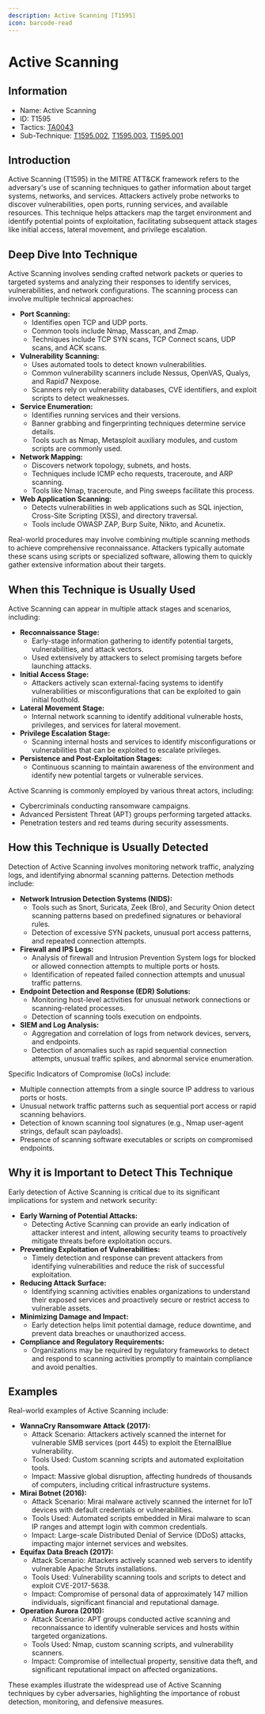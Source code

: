 ```yaml
---
description: Active Scanning [T1595]
icon: barcode-read
---
```


# Active Scanning

## Information

- Name: Active Scanning
- ID: T1595
- Tactics: [TA0043](../TA0043/TA0043.md)
- Sub-Technique: [T1595.002](T1595.002.md), [T1595.003](T1595.003.md), [T1595.001](T1595.001.md)

## Introduction

Active Scanning (T1595) in the MITRE ATT\&CK framework refers to the adversary's use of scanning techniques to gather information about target systems, networks, and services. Attackers actively probe networks to discover vulnerabilities, open ports, running services, and available resources. This technique helps attackers map the target environment and identify potential points of exploitation, facilitating subsequent attack stages like initial access, lateral movement, and privilege escalation.

## Deep Dive Into Technique

Active Scanning involves sending crafted network packets or queries to targeted systems and analyzing their responses to identify services, vulnerabilities, and network configurations. The scanning process can involve multiple technical approaches:

- **Port Scanning:**
  - Identifies open TCP and UDP ports.
  - Common tools include Nmap, Masscan, and Zmap.
  - Techniques include TCP SYN scans, TCP Connect scans, UDP scans, and ACK scans.
- **Vulnerability Scanning:**
  - Uses automated tools to detect known vulnerabilities.
  - Common vulnerability scanners include Nessus, OpenVAS, Qualys, and Rapid7 Nexpose.
  - Scanners rely on vulnerability databases, CVE identifiers, and exploit scripts to detect weaknesses.
- **Service Enumeration:**
  - Identifies running services and their versions.
  - Banner grabbing and fingerprinting techniques determine service details.
  - Tools such as Nmap, Metasploit auxiliary modules, and custom scripts are commonly used.
- **Network Mapping:**
  - Discovers network topology, subnets, and hosts.
  - Techniques include ICMP echo requests, traceroute, and ARP scanning.
  - Tools like Nmap, traceroute, and Ping sweeps facilitate this process.
- **Web Application Scanning:**
  - Detects vulnerabilities in web applications such as SQL injection, Cross-Site Scripting (XSS), and directory traversal.
  - Tools include OWASP ZAP, Burp Suite, Nikto, and Acunetix.

Real-world procedures may involve combining multiple scanning methods to achieve comprehensive reconnaissance. Attackers typically automate these scans using scripts or specialized software, allowing them to quickly gather extensive information about their targets.

## When this Technique is Usually Used

Active Scanning can appear in multiple attack stages and scenarios, including:

- **Reconnaissance Stage:**
  - Early-stage information gathering to identify potential targets, vulnerabilities, and attack vectors.
  - Used extensively by attackers to select promising targets before launching attacks.
- **Initial Access Stage:**
  - Attackers actively scan external-facing systems to identify vulnerabilities or misconfigurations that can be exploited to gain initial foothold.
- **Lateral Movement Stage:**
  - Internal network scanning to identify additional vulnerable hosts, privileges, and services for lateral movement.
- **Privilege Escalation Stage:**
  - Scanning internal hosts and services to identify misconfigurations or vulnerabilities that can be exploited to escalate privileges.
- **Persistence and Post-Exploitation Stages:**
  - Continuous scanning to maintain awareness of the environment and identify new potential targets or vulnerable services.

Active Scanning is commonly employed by various threat actors, including:

- Cybercriminals conducting ransomware campaigns.
- Advanced Persistent Threat (APT) groups performing targeted attacks.
- Penetration testers and red teams during security assessments.

## How this Technique is Usually Detected

Detection of Active Scanning involves monitoring network traffic, analyzing logs, and identifying abnormal scanning patterns. Detection methods include:

- **Network Intrusion Detection Systems (NIDS):**
  - Tools such as Snort, Suricata, Zeek (Bro), and Security Onion detect scanning patterns based on predefined signatures or behavioral rules.
  - Detection of excessive SYN packets, unusual port access patterns, and repeated connection attempts.
- **Firewall and IPS Logs:**
  - Analysis of firewall and Intrusion Prevention System logs for blocked or allowed connection attempts to multiple ports or hosts.
  - Identification of repeated failed connection attempts and unusual traffic patterns.
- **Endpoint Detection and Response (EDR) Solutions:**
  - Monitoring host-level activities for unusual network connections or scanning-related processes.
  - Detection of scanning tools execution on endpoints.
- **SIEM and Log Analysis:**
  - Aggregation and correlation of logs from network devices, servers, and endpoints.
  - Detection of anomalies such as rapid sequential connection attempts, unusual traffic spikes, and abnormal service enumeration.

Specific Indicators of Compromise (IoCs) include:

- Multiple connection attempts from a single source IP address to various ports or hosts.
- Unusual network traffic patterns such as sequential port access or rapid scanning behaviors.
- Detection of known scanning tool signatures (e.g., Nmap user-agent strings, default scan payloads).
- Presence of scanning software executables or scripts on compromised endpoints.

## Why it is Important to Detect This Technique

Early detection of Active Scanning is critical due to its significant implications for system and network security:

- **Early Warning of Potential Attacks:**
  - Detecting Active Scanning can provide an early indication of attacker interest and intent, allowing security teams to proactively mitigate threats before exploitation occurs.
- **Preventing Exploitation of Vulnerabilities:**
  - Timely detection and response can prevent attackers from identifying vulnerabilities and reduce the risk of successful exploitation.
- **Reducing Attack Surface:**
  - Identifying scanning activities enables organizations to understand their exposed services and proactively secure or restrict access to vulnerable assets.
- **Minimizing Damage and Impact:**
  - Early detection helps limit potential damage, reduce downtime, and prevent data breaches or unauthorized access.
- **Compliance and Regulatory Requirements:**
  - Organizations may be required by regulatory frameworks to detect and respond to scanning activities promptly to maintain compliance and avoid penalties.

## Examples

Real-world examples of Active Scanning include:

- **WannaCry Ransomware Attack (2017):**
  - Attack Scenario: Attackers actively scanned the internet for vulnerable SMB services (port 445) to exploit the EternalBlue vulnerability.
  - Tools Used: Custom scanning scripts and automated exploitation tools.
  - Impact: Massive global disruption, affecting hundreds of thousands of computers, including critical infrastructure systems.
- **Mirai Botnet (2016):**
  - Attack Scenario: Mirai malware actively scanned the internet for IoT devices with default credentials or vulnerabilities.
  - Tools Used: Automated scripts embedded in Mirai malware to scan IP ranges and attempt login with common credentials.
  - Impact: Large-scale Distributed Denial of Service (DDoS) attacks, impacting major internet services and websites.
- **Equifax Data Breach (2017):**
  - Attack Scenario: Attackers actively scanned web servers to identify vulnerable Apache Struts installations.
  - Tools Used: Vulnerability scanning tools and scripts to detect and exploit CVE-2017-5638.
  - Impact: Compromise of personal data of approximately 147 million individuals, significant financial and reputational damage.
- **Operation Aurora (2010):**
  - Attack Scenario: APT groups conducted active scanning and reconnaissance to identify vulnerable services and hosts within targeted organizations.
  - Tools Used: Nmap, custom scanning scripts, and vulnerability scanners.
  - Impact: Compromise of intellectual property, sensitive data theft, and significant reputational impact on affected organizations.

These examples illustrate the widespread use of Active Scanning techniques by cyber adversaries, highlighting the importance of robust detection, monitoring, and defensive measures.

